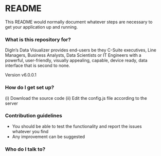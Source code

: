 # README #

This README would normally document whatever steps are necessary to get your application up and running.

### What is this repository for? ###

DigIn’s Data Visualizer provides end-users be they C-Suite executives, Line Managers, Business
Analysts, Data Scientists or IT Engineers with a powerful, user-friendly, visually appealing, capable,
device ready, data interface that is second to none.

Version v6.0.0.1

### How do I get set up? ###
(i) Download the source code
(ii) Edit the config.js file according to the server
 

### Contribution guidelines ###

* You should be able to test the functionality and report the issues whatever you find
* Any improvement can be suggested


### Who do I talk to? ###

